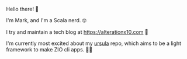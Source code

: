 Hello there! 👋

I'm Mark, and I'm a Scala nerd. 🤓

I try and maintain a tech blog at https://alterationx10.com 📝

I'm currently most excited about my
[ursula](https://github.com/alterationx10/ursula) repo, which aims to be a light
framework to make ZIO cli apps. 🧑‍💻
